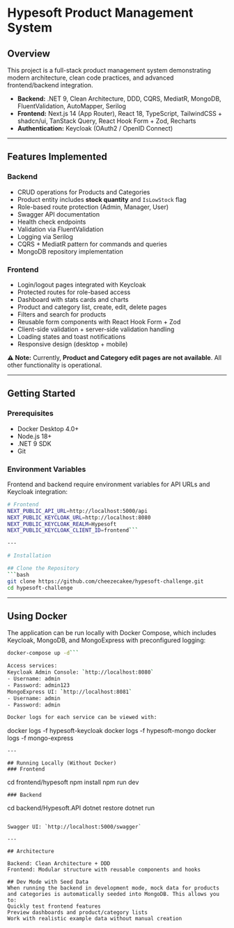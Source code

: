 # Hypesoft Product Management System

## Overview

This project is a full-stack product management system demonstrating modern architecture, clean code practices, and advanced frontend/backend integration.

- **Backend:** .NET 9, Clean Architecture, DDD, CQRS, MediatR, MongoDB, FluentValidation, AutoMapper, Serilog  
- **Frontend:** Next.js 14 (App Router), React 18, TypeScript, TailwindCSS + shadcn/ui, TanStack Query, React Hook Form + Zod, Recharts  
- **Authentication:** Keycloak (OAuth2 / OpenID Connect)

---

## Features Implemented

### Backend
- CRUD operations for Products and Categories
- Product entity includes **stock quantity** and `IsLowStock` flag
- Role-based route protection (Admin, Manager, User)
- Swagger API documentation
- Health check endpoints
- Validation via FluentValidation
- Logging via Serilog
- CQRS + MediatR pattern for commands and queries
- MongoDB repository implementation

### Frontend
- Login/logout pages integrated with Keycloak
- Protected routes for role-based access
- Dashboard with stats cards and charts
- Product and category list, create, edit, delete pages
- Filters and search for products
- Reusable form components with React Hook Form + Zod
- Client-side validation + server-side validation handling
- Loading states and toast notifications
- Responsive design (desktop + mobile)

**⚠️ Note:** Currently, **Product and Category edit pages are not available**. All other functionality is operational.

---

## Getting Started

### Prerequisites
- Docker Desktop 4.0+  
- Node.js 18+  
- .NET 9 SDK  
- Git  

### Environment Variables

Frontend and backend require environment variables for API URLs and Keycloak integration:

```bash
# Frontend
NEXT_PUBLIC_API_URL=http://localhost:5000/api
NEXT_PUBLIC_KEYCLOAK_URL=http://localhost:8080
NEXT_PUBLIC_KEYCLOAK_REALM=Hypesoft
NEXT_PUBLIC_KEYCLOAK_CLIENT_ID=frontend```

--- 

# Installation

## Clone the Repository
```bash
git clone https://github.com/cheezecakee/hypesoft-challenge.git
cd hypesoft-challenge
```

--- 

## Using Docker
The application can be run locally with Docker Compose, which includes Keycloak, MongoDB, and MongoExpress with preconfigured logging:
```bash
docker-compose up -d```

Access services:
Keycloak Admin Console: `http://localhost:8080`
- Username: admin
- Password: admin123
MongoExpress UI: `http://localhost:8081`
- Username: admin
- Password: admin

Docker logs for each service can be viewed with:
```
docker logs -f hypesoft-keycloak
docker logs -f hypesoft-mongo
docker logs -f mongo-express
```
--- 

## Running Locally (Without Docker)
### Frontend
```
cd frontend/hypesoft
npm install
npm run dev
```
### Backend
```
cd backend/Hypesoft.API
dotnet restore
dotnet run
```

Swagger UI: `http://localhost:5000/swagger`

---

## Architecture

Backend: Clean Architecture + DDD
Frontend: Modular structure with reusable components and hooks

## Dev Mode with Seed Data
When running the backend in development mode, mock data for products and categories is automatically seeded into MongoDB. This allows you to:
Quickly test frontend features
Preview dashboards and product/category lists
Work with realistic example data without manual creation
